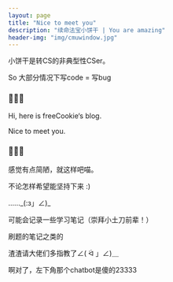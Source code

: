 ```yaml
---
layout: page
title: "Nice to meet you"
description: "续命法宝小饼干 | You are amazing"
header-img: "img/cmuwindow.jpg"
---
```


小饼干是转CS的非典型性CSer。

So 大部分情况下写code = 写bug

### 🍪🍪🍪

Hi, here is freeCookie‘s blog.

Nice to meet you. 

### 🍪🍪🍪

感觉有点简陋，就这样吧喵。

不论怎样希望能坚持下来 :)

…..._(:з」∠)\_

可能会记录一些学习笔记（崇拜小土刀前辈！）

刷题的笔记之类的

渣渣请大佬们多指教了∠( ᐛ 」∠)＿

啊对了，左下角那个chatbot是傻的23333











